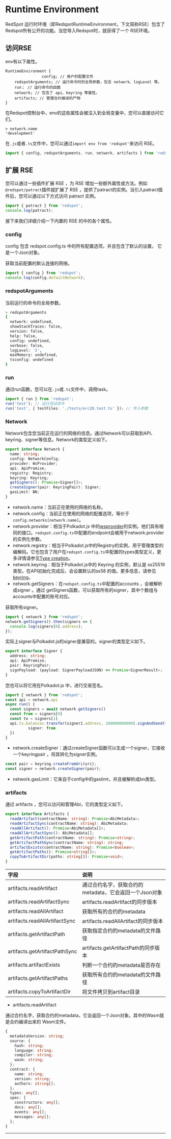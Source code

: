 # Runtime Environment

RedSpot 运行时环境（即RedspotRuntimeEnvironment，下文简称RSE）包含了Redspot所有公开的功能。当您导入Redspot时，就获得了一个 RSE环境。

## **访问RSE**

env有以下属性。

```plain
RuntimeEnvironment {
                config; // 用户的配置文件
    redspotArguments; // 运行命令时的全局参数，包含 network、logLevel 等。
    run； // 运行命令的函数
    network; // 包含了 api、keyring 等属性。
    artifacts; // 管理合约编译的产物
}
```

在Redspot控制台中，env的这些属性会被注入到全局变量中，您可以直接访问它们。

```plain
> network.name
'development'
```

在`.js`或者`.ts`文件中，您可以通过`import env from 'redspot'`来访问 RSE。

```typescript
import { config, redspotArguments, run, network, artifacts } from 'redspot';
```

## **扩展 RSE**

您可以通过一些插件扩展 RSE ，为 RSE 增加一些额外属性或方法。例如`@redspot/patract`插件就扩展了 RSE ，提供了patract的实例。当引入patract插件后，您可以通过以下方式访问 patract 实例。

```typescript
import { patract } from 'redspot';
console.log(patract);
```

接下来我们详细介绍一下内置的 RSE 的中的各个属性。

### **config**

config 包含 redspot.config.ts 中的所有配置选项。并且包含了默认的设置， 它是一个Json对象。

获取当前配置的默认连接的网络。

```typescript
import { config } from 'redspot';
console.log(config.defaultNetwork);
```
### **redspotArguments**

当前运行的命令的全局参数。

```bash
> redspotArguments
{
  network: undefined,
  showStackTraces: false,
  version: false,
  help: false,
  config: undefined,
  verbose: false,
  logLevel: '2',
  maxMemory: undefined,
  tsconfig: undefined
}
```
### **run**

通过run函数，您可以在`.js`或`.ts`文件中，调用task。

```typescript
import { run } from 'redspot';
run('test'); // 运行测试命令
run('test', { testFiles: './tests/erc20.test.ts' }); // 传入参数
```
### **Network**

Network包含您当前正在运行的网络的信息。通过Network可以获取到API、keyring、signer等信息。Network的类型定义如下。

```typescript
export interface Network {
  name: string;
  config: NetworkConfig;
  provider: WsProvider;
  api: ApiPromise;
  registry: Registry;
  keyring: Keyring;
  getSigners(): Promise<Signer[]>;
  createSigner(pair: KeyringPair): Signer;
  gasLimit: BN;
}
```

* network.name：当前正在使用的网络的名称。
* network.config：当前正在使用的网络的配置选项，等价于`config.networks[network.name]`。
* network.provider：相当于Polkadot.js 中的[wsprovider](https://polkadot.js.org/docs/api/start/create/#providers)的实例。他们具有相同的接口。`redspot.config.ts`中配置的endpoint会被用于network.provider的实例化参数。
* network.registry：相当于Polkadot.js中的Registry的实例，用于管理类型的编解码。它也包含了用户在`redspot.config.ts`中配置的types类型定义，更多详情请参见[Type creation](https://polkadot.js.org/docs/api/start/types.create/)。
* network.keyring：相当于Polkadot.js中的 Keyring 的实例，默认是 ss25519 类型。在API初始化完成后，会设置默认的ss58 的值。更多信息，请参见[keyring](https://polkadot.js.org/docs/api/start/keyring)。
* network.getSigners：在`redspot.config.ts`中配置的accounts ，会被解析成signer 。通过 getSigners函数，可以获取所有的signer，其中个数组与accounts中配置的账号对应。

获取所有signer。

```typescript
import { network } from 'redspot';
network.getSigners().then(signers => {
  console.log(signers[0].address);
});
```

实际上signer与Polkadot.js的signer是兼容的。signer的类型定义如下。

```typescript
export interface Signer {
  address: string;
  api: ApiPromise;
  pair: KeyringPair;
  signPayload: (payload: SignerPayloadJSON) => Promise<SignerResult>;
}
```

您也可以将它用在Polkadot.js 中，进行交易签名。

```typescript
import { network } from 'redspot';
const api = network.api
async run() {
  const signers = await network.getSigners()
  const from = signers[0]
  const to = signers[1]
  api.tx.balances.transfer(signer1.address, 100000000000).signAndSend({
          signer: from
  })
}
```

* network.createSigner：通过createSigner函数可以生成一个signer，它接收一个keyringpair ，将其转化为signer实例。
```typescript
const pair = keyring.createFromUri(uri);
const signer = network.createSigner(pair);
```

* network.gasLimit：它来自于config中的gaslimt，并且被解析成bn类型。
### **artifacts**

通过 artifacts ，您可以访问和管理Abi，它的类型定义如下。

```typescript
export interface Artifacts {
  readArtifact(contractName: string): Promise<AbiMetadata>;
  readArtifactSync(contractName: string): AbiMetadata;
  readAllArtifact(): Promise<AbiMetadata[]>;
  readAllArtifactSync(): AbiMetadata[];
  getArtifactPath(contractName: string): Promise<string>;
  getArtifactPathSync(contractName: string): string;
  artifactExists(contractName: string): Promise<boolean>;
  getArtifactPaths(): Promise<string[]>;
  copyToArtifactDir(paths: string[]): Promise<void>;
}
```

| 字段                          | 说明                                                   |
|:----|:----|
|artifacts.readArtifact|通过合约名字，获取合约的metadata，它会返回一个Json对象|
|artifacts.readArtifactSync|artifacts.readArtifact的同步版本|
|artifacts.readAllArtifact|获取所有的合约的metadata|
|artifacts.readAllArtifactSync|artifacts.readAllArtifact的同步版本|
|artifacts.getArtifactPath|获取指定合约的metadata的文件路径|
|artifacts.getArtifactPathSync|artifacts.getArtifactPath的同步版本|
|artifacts.artifactExists|判断一个合约的metadata是否存在|
|artifacts.getArtifactPaths|获取所有合约的metadata的文件路径|
|artifacts.copyToArtifactDir|将文件拷贝到artifact目录|


* artifacts.readArtifact

通过合约名字，获取合约的metadata，它会返回一个Json对象。其中的Wasm就是合约编译出来的 Wasm文件。

```typescript
{
  metadataVersion: string;
  source: {
    hash: string;
    language: string;
    compiler: string;
    wasm: string;
  };
  contract: {
    name: string;
    version: string;
    authors: string[];
  };
  types: any[];
  spec: {
    constructors: any[];
    docs: any[];
    events: any[];
    messages: any[];
  };
}
```




****





